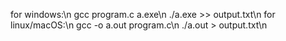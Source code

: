 for windows:\n
    gcc program.c a.exe\n
    ./a.exe >> output.txt\n
for linux/macOS:\n
    gcc -o a.out program.c\n
    ./a.out > output.txt\n
